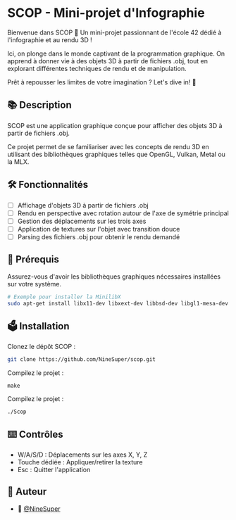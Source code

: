 # SCOP - Mini-projet d'Infographie


Bienvenue dans SCOP 👾 Un mini-projet passionnant de l'école 42 dédié à l'infographie et au rendu 3D ! 

Ici, on plonge dans le monde captivant de la programmation graphique. On apprend à donner vie à des objets 3D à partir de fichiers .obj, tout en explorant différentes techniques de rendu et de manipulation. 

Prêt à repousser les limites de votre imagination ? Let's dive in! 🚀

## 📚 Description

SCOP est une application graphique conçue pour afficher des objets 3D à partir de fichiers .obj. 

Ce projet permet de se familiariser avec les concepts de rendu 3D en utilisant des bibliothèques graphiques telles que OpenGL, Vulkan, Metal ou la MLX.

## 🛠️ Fonctionnalités

- [ ] Affichage d'objets 3D à partir de fichiers .obj
- [ ] Rendu en perspective avec rotation autour de l'axe de symétrie principal
- [ ] Gestion des déplacements sur les trois axes
- [ ] Application de textures sur l'objet avec transition douce
- [ ] Parsing des fichiers .obj pour obtenir le rendu demandé

## 🔧 Prérequis

Assurez-vous d'avoir les bibliothèques graphiques nécessaires installées sur votre système.

```bash
# Exemple pour installer la MinilibX
sudo apt-get install libx11-dev libxext-dev libbsd-dev libgl1-mesa-dev mesa-utils
```

## 🗳️ Installation

Clonez le dépôt SCOP :
```bash
git clone https://github.com/NineSuper/scop.git
```

Compilez le projet :
```
make
```

Compilez le projet :
```
./Scop
```

## ⌨️ Contrôles
- W/A/S/D : Déplacements sur les axes X, Y, Z
- Touche dédiée : Appliquer/retirer la texture
- Esc : Quitter l'application

## 📝 Auteur

- 🎫 [@NineSuper](https://www.github.com/NineSuper)
